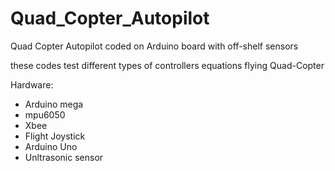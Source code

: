 # Quad_Copter_Autopilot
Quad Copter Autopilot coded on Arduino board with off-shelf sensors

these codes test different types of controllers equations flying Quad-Copter

Hardware:
- Arduino mega
- mpu6050 
- Xbee
- Flight Joystick
- Arduino Uno
- Unltrasonic sensor

